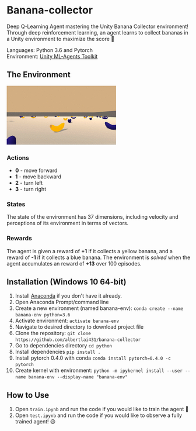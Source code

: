 # Banana-collector
Deep Q-Learning Agent mastering the Unity Banana Collector environment! Through deep reinforcement learning, an agent learns to collect bananas in a Unity environment to maximize the score 🍌

Languages: Python 3.6 and Pytorch\
Environment: [Unity ML-Agents Toolkit](https://github.com/Unity-Technologies/ml-agents)

## The Environment
![Unity Environment](/assets/environment.gif "Unity Environment")

### Actions
- **0** - move forward
- **1** - move backward
- **2** - turn left
- **3** - turn right

### States
The state of the environment has 37 dimensions, including velocity and perceptions of its environment in terms of vectors.

### Rewards
The agent is given a reward of **+1** if it collects a yellow banana, and a reward of **-1** if it collects a blue banana. The environment is _solved_ when the agent accumulates an reward of **+13** over 100 episodes.

## Installation (Windows 10 64-bit)
1. Install [Anaconda](https://docs.anaconda.com/anaconda/install/) if you don't have it already.
2. Open Anaconda Prompt/command line 
3. Create a new environment (named banana-env): `conda create --name banana-env python=3.6` 
4. Activate environment: `activate banana-env`
5. Navigate to desired directory to download project file
6. Clone the repository: `git clone https://github.com/albertlai431/banana-collector` 
7. Go to dependencies directory `cd python`
8. Install dependencies `pip install .`
9. Install pytorch 0.4.0 with conda `conda install pytorch=0.4.0 -c pytorch`
10. Create kernel with environment: `python -m ipykernel install --user --name banana-env --display-name "banana-env"`

## How to Use
1. Open `train.ipynb` and run the code if you would like to train the agent 💪
2. Open `test.ipynb` and run the code if you would like to observe a fully trained agent! 😃


